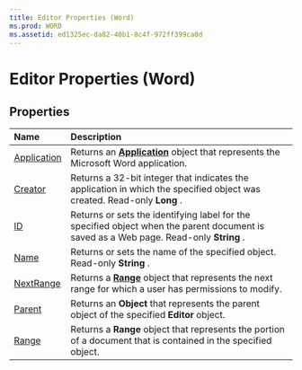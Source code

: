 ```yaml
---
title: Editor Properties (Word)
ms.prod: WORD
ms.assetid: ed1325ec-da82-40b1-8c4f-972ff399ca0d
---
```



# Editor Properties (Word)

## Properties



|**Name**|**Description**|
|:-----|:-----|
|[Application](editor-application-property-word.md)|Returns an  **[Application](application-object-word.md)** object that represents the Microsoft Word application.|
|[Creator](editor-creator-property-word.md)|Returns a 32-bit integer that indicates the application in which the specified object was created. Read-only  **Long** .|
|[ID](editor-id-property-word.md)|Returns or sets the identifying label for the specified object when the parent document is saved as a Web page. Read-only  **String** .|
|[Name](editor-name-property-word.md)|Returns or sets the name of the specified object. Read-only  **String** .|
|[NextRange](editor-nextrange-property-word.md)|Returns a  **[Range](range-object-word.md)** object that represents the next range for which a user has permissions to modify.|
|[Parent](editor-parent-property-word.md)|Returns an  **Object** that represents the parent object of the specified **Editor** object.|
|[Range](editor-range-property-word.md)|Returns a  **Range** object that represents the portion of a document that is contained in the specified object.|

